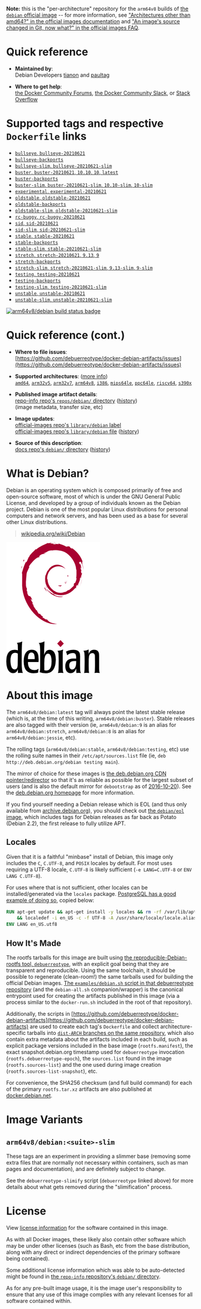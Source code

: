 <!--

********************************************************************************

WARNING:

    DO NOT EDIT "debian/README.md"

    IT IS AUTO-GENERATED

    (from the other files in "debian/" combined with a set of templates)

********************************************************************************

-->

**Note:** this is the "per-architecture" repository for the `arm64v8` builds of [the `debian` official image](https://hub.docker.com/_/debian) -- for more information, see ["Architectures other than amd64?" in the official images documentation](https://github.com/docker-library/official-images#architectures-other-than-amd64) and ["An image's source changed in Git, now what?" in the official images FAQ](https://github.com/docker-library/faq#an-images-source-changed-in-git-now-what).

# Quick reference

-	**Maintained by**:  
	Debian Developers [tianon](https://qa.debian.org/developer.php?login=tianon) and [paultag](https://qa.debian.org/developer.php?login=paultag)

-	**Where to get help**:  
	[the Docker Community Forums](https://forums.docker.com/), [the Docker Community Slack](https://dockr.ly/slack), or [Stack Overflow](https://stackoverflow.com/search?tab=newest&q=docker)

# Supported tags and respective `Dockerfile` links

-	[`bullseye`, `bullseye-20210621`](https://github.com/debuerreotype/docker-debian-artifacts/blob/ce9074ab2f0547300dfd5d60437e745b85e07736/bullseye/Dockerfile)
-	[`bullseye-backports`](https://github.com/debuerreotype/docker-debian-artifacts/blob/ce9074ab2f0547300dfd5d60437e745b85e07736/bullseye/backports/Dockerfile)
-	[`bullseye-slim`, `bullseye-20210621-slim`](https://github.com/debuerreotype/docker-debian-artifacts/blob/ce9074ab2f0547300dfd5d60437e745b85e07736/bullseye/slim/Dockerfile)
-	[`buster`, `buster-20210621`, `10.10`, `10`, `latest`](https://github.com/debuerreotype/docker-debian-artifacts/blob/ce9074ab2f0547300dfd5d60437e745b85e07736/buster/Dockerfile)
-	[`buster-backports`](https://github.com/debuerreotype/docker-debian-artifacts/blob/ce9074ab2f0547300dfd5d60437e745b85e07736/buster/backports/Dockerfile)
-	[`buster-slim`, `buster-20210621-slim`, `10.10-slim`, `10-slim`](https://github.com/debuerreotype/docker-debian-artifacts/blob/ce9074ab2f0547300dfd5d60437e745b85e07736/buster/slim/Dockerfile)
-	[`experimental`, `experimental-20210621`](https://github.com/debuerreotype/docker-debian-artifacts/blob/ce9074ab2f0547300dfd5d60437e745b85e07736/experimental/Dockerfile)
-	[`oldstable`, `oldstable-20210621`](https://github.com/debuerreotype/docker-debian-artifacts/blob/ce9074ab2f0547300dfd5d60437e745b85e07736/oldstable/Dockerfile)
-	[`oldstable-backports`](https://github.com/debuerreotype/docker-debian-artifacts/blob/ce9074ab2f0547300dfd5d60437e745b85e07736/oldstable/backports/Dockerfile)
-	[`oldstable-slim`, `oldstable-20210621-slim`](https://github.com/debuerreotype/docker-debian-artifacts/blob/ce9074ab2f0547300dfd5d60437e745b85e07736/oldstable/slim/Dockerfile)
-	[`rc-buggy`, `rc-buggy-20210621`](https://github.com/debuerreotype/docker-debian-artifacts/blob/ce9074ab2f0547300dfd5d60437e745b85e07736/rc-buggy/Dockerfile)
-	[`sid`, `sid-20210621`](https://github.com/debuerreotype/docker-debian-artifacts/blob/ce9074ab2f0547300dfd5d60437e745b85e07736/sid/Dockerfile)
-	[`sid-slim`, `sid-20210621-slim`](https://github.com/debuerreotype/docker-debian-artifacts/blob/ce9074ab2f0547300dfd5d60437e745b85e07736/sid/slim/Dockerfile)
-	[`stable`, `stable-20210621`](https://github.com/debuerreotype/docker-debian-artifacts/blob/ce9074ab2f0547300dfd5d60437e745b85e07736/stable/Dockerfile)
-	[`stable-backports`](https://github.com/debuerreotype/docker-debian-artifacts/blob/ce9074ab2f0547300dfd5d60437e745b85e07736/stable/backports/Dockerfile)
-	[`stable-slim`, `stable-20210621-slim`](https://github.com/debuerreotype/docker-debian-artifacts/blob/ce9074ab2f0547300dfd5d60437e745b85e07736/stable/slim/Dockerfile)
-	[`stretch`, `stretch-20210621`, `9.13`, `9`](https://github.com/debuerreotype/docker-debian-artifacts/blob/ce9074ab2f0547300dfd5d60437e745b85e07736/stretch/Dockerfile)
-	[`stretch-backports`](https://github.com/debuerreotype/docker-debian-artifacts/blob/ce9074ab2f0547300dfd5d60437e745b85e07736/stretch/backports/Dockerfile)
-	[`stretch-slim`, `stretch-20210621-slim`, `9.13-slim`, `9-slim`](https://github.com/debuerreotype/docker-debian-artifacts/blob/ce9074ab2f0547300dfd5d60437e745b85e07736/stretch/slim/Dockerfile)
-	[`testing`, `testing-20210621`](https://github.com/debuerreotype/docker-debian-artifacts/blob/ce9074ab2f0547300dfd5d60437e745b85e07736/testing/Dockerfile)
-	[`testing-backports`](https://github.com/debuerreotype/docker-debian-artifacts/blob/ce9074ab2f0547300dfd5d60437e745b85e07736/testing/backports/Dockerfile)
-	[`testing-slim`, `testing-20210621-slim`](https://github.com/debuerreotype/docker-debian-artifacts/blob/ce9074ab2f0547300dfd5d60437e745b85e07736/testing/slim/Dockerfile)
-	[`unstable`, `unstable-20210621`](https://github.com/debuerreotype/docker-debian-artifacts/blob/ce9074ab2f0547300dfd5d60437e745b85e07736/unstable/Dockerfile)
-	[`unstable-slim`, `unstable-20210621-slim`](https://github.com/debuerreotype/docker-debian-artifacts/blob/ce9074ab2f0547300dfd5d60437e745b85e07736/unstable/slim/Dockerfile)

[![arm64v8/debian build status badge](https://img.shields.io/jenkins/s/https/doi-janky.infosiftr.net/job/multiarch/job/arm64v8/job/debian.svg?label=arm64v8/debian%20%20build%20job)](https://doi-janky.infosiftr.net/job/multiarch/job/arm64v8/job/debian/)

# Quick reference (cont.)

-	**Where to file issues**:  
	[https://github.com/debuerreotype/docker-debian-artifacts/issues](https://github.com/debuerreotype/docker-debian-artifacts/issues)

-	**Supported architectures**: ([more info](https://github.com/docker-library/official-images#architectures-other-than-amd64))  
	[`amd64`](https://hub.docker.com/r/amd64/debian/), [`arm32v5`](https://hub.docker.com/r/arm32v5/debian/), [`arm32v7`](https://hub.docker.com/r/arm32v7/debian/), [`arm64v8`](https://hub.docker.com/r/arm64v8/debian/), [`i386`](https://hub.docker.com/r/i386/debian/), [`mips64le`](https://hub.docker.com/r/mips64le/debian/), [`ppc64le`](https://hub.docker.com/r/ppc64le/debian/), [`riscv64`](https://hub.docker.com/r/riscv64/debian/), [`s390x`](https://hub.docker.com/r/s390x/debian/)

-	**Published image artifact details**:  
	[repo-info repo's `repos/debian/` directory](https://github.com/docker-library/repo-info/blob/master/repos/debian) ([history](https://github.com/docker-library/repo-info/commits/master/repos/debian))  
	(image metadata, transfer size, etc)

-	**Image updates**:  
	[official-images repo's `library/debian` label](https://github.com/docker-library/official-images/issues?q=label%3Alibrary%2Fdebian)  
	[official-images repo's `library/debian` file](https://github.com/docker-library/official-images/blob/master/library/debian) ([history](https://github.com/docker-library/official-images/commits/master/library/debian))

-	**Source of this description**:  
	[docs repo's `debian/` directory](https://github.com/docker-library/docs/tree/master/debian) ([history](https://github.com/docker-library/docs/commits/master/debian))

# What is Debian?

Debian is an operating system which is composed primarily of free and open-source software, most of which is under the GNU General Public License, and developed by a group of individuals known as the Debian project. Debian is one of the most popular Linux distributions for personal computers and network servers, and has been used as a base for several other Linux distributions.

> [wikipedia.org/wiki/Debian](https://en.wikipedia.org/wiki/Debian)

![logo](https://raw.githubusercontent.com/docker-library/docs/b449be7df57e9ed9086bb5821bfb5d6cdc5d67a4/debian/logo.png)

# About this image

The `arm64v8/debian:latest` tag will always point the latest stable release (which is, at the time of this writing, `arm64v8/debian:buster`). Stable releases are also tagged with their version (ie, `arm64v8/debian:9` is an alias for `arm64v8/debian:stretch`, `arm64v8/debian:8` is an alias for `arm64v8/debian:jessie`, etc).

The rolling tags (`arm64v8/debian:stable`, `arm64v8/debian:testing`, etc) use the rolling suite names in their `/etc/apt/sources.list` file (ie, `deb http://deb.debian.org/debian testing main`).

The mirror of choice for these images is [the deb.debian.org CDN pointer/redirector](https://deb.debian.org) so that it's as reliable as possible for the largest subset of users (and is also the default mirror for `debootstrap` as of [2016-10-20](https://anonscm.debian.org/cgit/d-i/debootstrap.git/commit/?id=9e8bc60ad1ccf3a25ce7890526b70059f3e770de)). See the [deb.debian.org homepage](https://deb.debian.org) for more information.

If you find yourself needing a Debian release which is EOL (and thus only available from [archive.debian.org](http://archive.debian.org)), you should check out [the `debian/eol` image](https://hub.docker.com/r/debian/eol/), which includes tags for Debian releases as far back as Potato (Debian 2.2), the first release to fully utilize APT.

## Locales

Given that it is a faithful "minbase" install of Debian, this image only includes the `C`, `C.UTF-8`, and `POSIX` locales by default. For most uses requiring a UTF-8 locale, `C.UTF-8` is likely sufficient (`-e LANG=C.UTF-8` or `ENV LANG C.UTF-8`).

For uses where that is not sufficient, other locales can be installed/generated via the `locales` package. [PostgreSQL has a good example of doing so](https://github.com/docker-library/postgres/blob/69bc540ecfffecce72d49fa7e4a46680350037f9/9.6/Dockerfile#L21-L24), copied below:

```dockerfile
RUN apt-get update && apt-get install -y locales && rm -rf /var/lib/apt/lists/* \
	&& localedef -i en_US -c -f UTF-8 -A /usr/share/locale/locale.alias en_US.UTF-8
ENV LANG en_US.utf8
```

## How It's Made

The rootfs tarballs for this image are built using [the reproducible-Debian-rootfs tool, `debuerreotype`](https://github.com/debuerreotype/debuerreotype), with an explicit goal being that they are transparent and reproducible. Using the same toolchain, it should be possible to regenerate (clean-room!) the same tarballs used for building the official Debian images. [The `examples/debian.sh` script in that debuerreotype repository](https://github.com/debuerreotype/debuerreotype/blob/master/examples/debian.sh) (and the `debian-all.sh` companion/wrapper) is the canonical entrypoint used for creating the artifacts published in this image (via a process similar to the `docker-run.sh` included in the root of that repository).

Additionally, the scripts in [https://github.com/debuerreotype/docker-debian-artifacts](https://github.com/debuerreotype/docker-debian-artifacts) are used to create each tag's `Dockerfile` and collect architecture-specific tarballs into [`dist-ARCH` branches on the same repository](https://github.com/debuerreotype/docker-debian-artifacts/branches), which also contain extra metadata about the artifacts included in each build, such as explicit package versions included in the base image (`rootfs.manifest`), the exact snapshot.debian.org timestamp used for `debuerreotype` invocation (`rootfs.debuerreotype-epoch`), the `sources.list` found in the image (`rootfs.sources-list`) and the one used during image creation (`rootfs.sources-list-snapshot`), etc.

For convenience, the SHA256 checksum (and full build command) for each of the primary `rootfs.tar.xz` artifacts are also published at [docker.debian.net](https://docker.debian.net/).

# Image Variants

## `arm64v8/debian:<suite>-slim`

These tags are an experiment in providing a slimmer base (removing some extra files that are normally not necessary within containers, such as man pages and documentation), and are definitely subject to change.

See the `debuerreotype-slimify` script (`debuerreotype` linked above) for more details about what gets removed during the "slimification" process.

# License

View [license information](https://www.debian.org/social_contract#guidelines) for the software contained in this image.

As with all Docker images, these likely also contain other software which may be under other licenses (such as Bash, etc from the base distribution, along with any direct or indirect dependencies of the primary software being contained).

Some additional license information which was able to be auto-detected might be found in [the `repo-info` repository's `debian/` directory](https://github.com/docker-library/repo-info/tree/master/repos/debian).

As for any pre-built image usage, it is the image user's responsibility to ensure that any use of this image complies with any relevant licenses for all software contained within.
